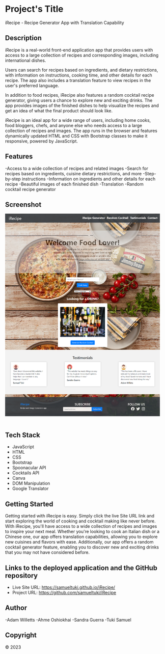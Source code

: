 # Project's Title


iRecipe - Recipe Generator App with Translation Capability



## Description 


iRecipe is a real-world front-end application app that provides users with access to a large collection of recipes and corresponding images, including international dishes. 


Users can search for recipes based on ingredients, and dietary restrictions, with information on instructions, cooking time, and other details for each recipe. The app also includes a translation feature to view recipes in the user's preferred language.

In addition to food recipes, iRecipe also features a random cocktail recipe generator, giving users a chance to explore new and exciting drinks. The app provides images of the finished dishes to help visualize the recipes and get an idea of what the final product should look like.


iRecipe is an ideal app for a wide range of users, including home cooks, food bloggers, chefs, and anyone else who needs access to a large collection of recipes and images. The app runs in the browser and features dynamically updated HTML and CSS with Bootstrap classes to make it responsive, powered by JavaScript.




## Features


-Access to a wide collection of recipes and related images
-Search for recipes based on ingredients, cuisine dietary restrictions, and more
-Step-by-step instructions 
-Information on ingredients and other details for each recipe
-Beautiful images of each finished dish
-Translation
-Random cocktail recipe generator


## Screenshot


<img src="./assets/images/samueltuki.github.io_iRecipe_.png" alt="">
<img src="./assets/images/samueltuki.github.io_iRecipe_ (1).png" alt="">
<img src="./assets/images/samueltuki.github.io_iRecipe_ (2).png" alt="">


## Tech Stack

- JavaScript 
- HTML
- CSS
- Bootstrap
- Spoonacular API
- Cocktails API
- Canva
- DOM Manipulation
- Google Translator


## Getting Started


Getting started with iRecipe is easy. Simply click the live Site URL link and start exploring the world of cooking and cocktail making like never before. With iRecipe, you'll have access to a wide collection of recipes and images to inspire your next meal. Whether you're looking to cook an Italian dish or a Chinese one, our app offers translation capabilities, allowing you to explore new cuisines and flavors with ease. Additionally, our app offers a random cocktail generator feature, enabling you to discover new and exciting drinks that you may not have considered before.


## Links to the deployed application and the GitHub repository


- Live Site URL:  https://samueltuki.github.io/iRecipe/
- Project URL: https://github.com/samueltuki/iRecipe


## Author

-Adam Willetts
-Ahme Oshiokhai
-Sandra Guerra
-Tuki Samuel
 


## Copyright

© 2023 
